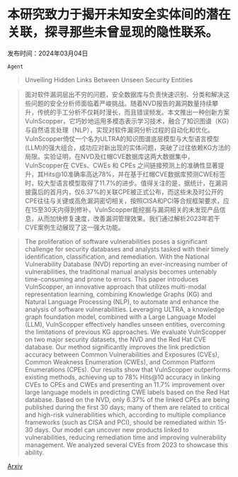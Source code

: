 # 本研究致力于揭开未知安全实体间的潜在关联，探寻那些未曾显现的隐性联系。

发布时间：2024年03月04日

`Agent`

> Unveiling Hidden Links Between Unseen Security Entities

> 面对软件漏洞层出不穷的问题，安全数据库与负责快速识别、分类和解决这些问题的安全分析师面临着严峻挑战。随着NVD报告的漏洞数量持续攀升，传统的手工分析不仅耗时漫长，而且错误频发。本文推出一种创新方案VulnScopper，它巧妙地运用多模态表示学习技术，融合了知识图谱（KG）与自然语言处理（NLP），实现对软件漏洞分析过程的自动化和优化。VulnScopper倚仗一个名为ULTRA的知识图谱底层模型与大型语言模型(LLM)的强大组合，成功应对新出现的实体问题，突破了过往依赖KG方法的局限。实验证明，在NVD及红帽CVE数据库这两大数据集中，VulnScopper在 CVEs、CWEs 和 CPEs 之间链接预测上的准确性显著提升，其Hits@10准确率高达78%，并在基于红帽CVE数据库预测CWE标签时，较大型语言模型取得了11.7%的进步。值得关注的是，据统计，在漏洞披露后的首月内，仅6.37%的关联CPE被正式公布，而这些未及时公开的CPE往往与关键或高危漏洞密切相关，按照CISA和PCI等合规框架要求，应在15至30天内得到修补。VulnScopper能挖掘与漏洞相关的未发现产品信息，从而加快修复速度，改善漏洞管理效果。我们通过解析2023年若干CVE案例生动展现了这一强大功能。

> The proliferation of software vulnerabilities poses a significant challenge for security databases and analysts tasked with their timely identification, classification, and remediation. With the National Vulnerability Database (NVD) reporting an ever-increasing number of vulnerabilities, the traditional manual analysis becomes untenably time-consuming and prone to errors. This paper introduces VulnScopper, an innovative approach that utilizes multi-modal representation learning, combining Knowledge Graphs (KG) and Natural Language Processing (NLP), to automate and enhance the analysis of software vulnerabilities. Leveraging ULTRA, a knowledge graph foundation model, combined with a Large Language Model (LLM), VulnScopper effectively handles unseen entities, overcoming the limitations of previous KG approaches. We evaluate VulnScopper on two major security datasets, the NVD and the Red Hat CVE database. Our method significantly improves the link prediction accuracy between Common Vulnerabilities and Exposures (CVEs), Common Weakness Enumeration (CWEs), and Common Platform Enumerations (CPEs). Our results show that VulnScopper outperforms existing methods, achieving up to 78% Hits@10 accuracy in linking CVEs to CPEs and CWEs and presenting an 11.7% improvement over large language models in predicting CWE labels based on the Red Hat database. Based on the NVD, only 6.37% of the linked CPEs are being published during the first 30 days; many of them are related to critical and high-risk vulnerabilities which, according to multiple compliance frameworks (such as CISA and PCI), should be remediated within 15-30 days. Our model can uncover new products linked to vulnerabilities, reducing remediation time and improving vulnerability management. We analyzed several CVEs from 2023 to showcase this ability.

[Arxiv](https://arxiv.org/abs/2403.02014)